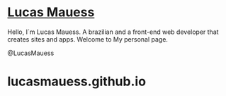 # [Lucas Mauess](http://lucasmauess.github.io/)

Hello, I´m Lucas Mauess. A brazilian and a front-end web developer that creates sites and apps. Welcome to My personal page.

@LucasMauess

lucasmauess.github.io
=====================